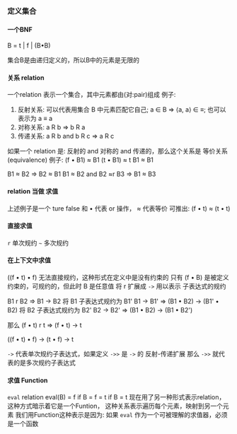 ### 定义集合

#### 一个BNF
B = t
  | f
  | (B•B)

集合B是由递归定义的，所以B中的元素是无限的

#### 关系 relation
一个relation 表示一个集合，其中元素都由(对:pair)组成
例子:
1. 反射关系: 可以代表用集合 B 中元素匹配它自己; a ∈ B => ⟨a, a⟩ ∈ ≡; 也可以表示为 a ≡ a
2. 对称关系: a R b => b R a
3. 传递关系: a R b and b R c => a R c

如果一个 relation 是: 反射的 and 对称的 and 传递的，那么这个关系是 等价关系(equivalence)
例子:
(f • B1) ≈ B1
(t • B1) ≈ t
B1 ≈ B1

B1 ≈ B2 => B2 ≈ B1
B1 ≈ B2 and B2 ≈r B3 => B1 ≈ B3

#### relation 当做 求值
上述例子是一个 ture false 和 • 代表 or 操作， ≈ 代表等价
可推出:
(f • t) ≈ (t • t)

#### 直接求值
`r` 单次规约
`~` 多次规约

#### 在上下文中求值
((f • t) • f) 无法直接规约，这种形式在定义中是没有约束的
只有 (f • B) 是被定义约束的，可规约的，但此时 B 是任意值
将 r 扩展成 `->` 用以表示 子表达式的规约

B1 r B2 => B1 -> B2
将 B1 子表达式规约为 B1'
B1 -> B1' => (B1 • B2) -> (B1' • B2)
将 B2 子表达式规约为 B2'
B2 -> B2' => (B1 • B2) -> (B1 • B2')

那么
(f • t) r t
=> (f • t) -> t

((f • t) • f) -> (t • f) -> t

`->` 代表单次规约子表达式，如果定义 `->>` 是 `->` 的 反射-传递扩展
那么 `->>` 就代表的是多次规约子表达式

#### 求值 Function
`eval` relation
eval(B) = f  if B = f
        = t  if B = t
现在用了另一种形式表示relation，这种方式暗示着它是一个Funtion，
这种关系表示遍历每个元素，映射到另一个元素
我们用Function这种表示是因为: 如果 `eval` 作为一个可被理解的求值器，必须是一个函数


